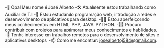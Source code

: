 
-👋 Opa! Meu nome é José Alberto 
-🛠 Atualmente estou trabalhando como Auxiliar de T.I 
-🌱 Estou estudando programação web, introdução a redes e desenvolvimento de aplicativos para desktop.
-👨‍🎓 Estou aperfeiçoando meus conhecimentos em HTML, PHP, JAVA, PYTHON.
-🕵️‍♂️ Procuro contribuir com projetos para aprimorar meus conhecimentos e habilidades.
-👀 Tenho interesse em trabalhos remotos para o desenvolvimento de sites e aplicativos desktops.
-📫 Como me encontrar: josealbertoj584@gmail.com.


